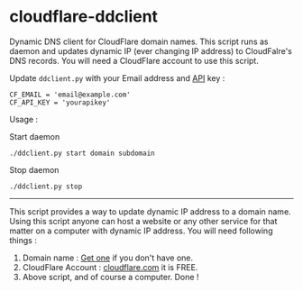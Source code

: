 cloudflare-ddclient
===================

Dynamic DNS client for CloudFlare domain names. This script runs as daemon and updates dynamic IP (ever changing IP address) to CloudFalre's DNS records. You will need a CloudFlare account to use this script.

Update `ddclient.py` with your Email address and [API](https://www.cloudflare.com/my-account "API Key") key :


    CF_EMAIL = 'email@example.com'
    CF_API_KEY = 'yourapikey'

Usage :

Start daemon

    ./ddclient.py start domain subdomain

Stop daemon

    ./ddclient.py stop

---

This script provides a way to update dynamic IP address to a domain name. Using this script anyone can host a website or any other service for that matter on a computer with dynamic IP address. You will need following things :

1. Domain name : [Get one](http://www.bigrock.com/?coupon=iamwired.in "Get One Here At 25% Discount") if you don't have one.
2. CloudFlare Account : [cloudflare.com](https://www.cloudflare.com/ "CloudFlare") it is FREE.
3. Above script, and of course a computer. Done !
